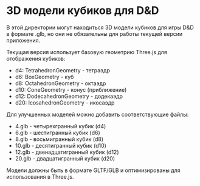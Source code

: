 
# 3D модели кубиков для D&D

В этой директории могут находиться 3D модели кубиков для игры D&D в формате .glb, но они не обязательны для работы текущей версии приложения.

Текущая версия использует базовую геометрию Three.js для отображения кубиков:
- d4: TetrahedronGeometry - тетраэдр
- d6: BoxGeometry - куб
- d8: OctahedronGeometry - октаэдр
- d10: ConeGeometry - конус (приближение)
- d12: DodecahedronGeometry - додекаэдр
- d20: IcosahedronGeometry - икосаэдр

Для улучшенных моделей можно добавить соответствующие файлы:
- 4.glb - четырехгранный кубик (d4)
- 6.glb - шестигранный кубик (d6)
- 8.glb - восьмигранный кубик (d8)
- 10.glb - десятигранный кубик (d10)
- 12.glb - двенадцатигранный кубик (d12)
- 20.glb - двадцатигранный кубик (d20)

Модели должны быть в формате GLTF/GLB и оптимизированы для использования в Three.js.

